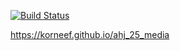 [![Build Status](https://api.cirrus-ci.com/github/korneef/ahj_25_media.svg)](https://cirrus-ci.com/github/korneef/ahj_25_media)

https://korneef.github.io/ahj_25_media
